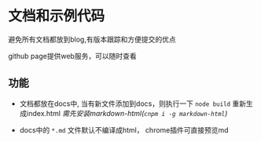 文档和示例代码
=========

避免所有文档都放到blog,有版本跟踪和方便提交的优点

github page提供web服务，可以随时查看


功能
----

+ 文档都放在docs中, 当有新文件添加到docs，则执行一下 `node build` 重新生成index.html *需先安装markdown-html(`cnpm i -g markdown-html`)*

+ docs中的 `*.md` 文件默认不编译成html， chrome插件可直接预览md


